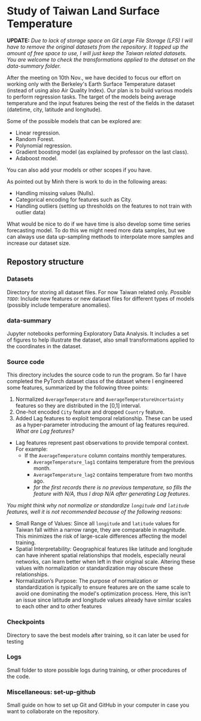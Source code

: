 # Study of Taiwan Land Surface Temperature

**UPDATE:** *Due to lack of storage space on Git Large File Storage (LFS) I will have to remove the original datasets from the repository. It topped up the amount of free space to use, I will just keep the Taiwan related datasets. You are welcome to check the transformations applied to the dataset on the data-summary folder.*

After the meeting on 10th Nov., we have decided to focus our effort on working only with the Berkeley's Earth Surface Temperature dataset (instead of using also Air Quality Index). Our plan is to build various models to perform regression tasks. The target of the models being average temperature and the input features being the rest of the fields in the dataset (datetime, city, latitude and longitude).

Some of the possible models that can be explored are:
- Linear regression.
- Random Forest.
- Polynomial regression.
- Gradient boosting model (as explained by professor on the last class).
- Adaboost model.

You can also add your models or other scopes if you have.

As pointed out by Minh there is work to do in the following areas:
- Handling missing values (Nulls).
- Categorical encoding for features such as City.
- Handling outliers (setting up thresholds on the features to not train with outlier data)

What would be nice to do if we have time is also develop some time series forecasting model. To do this we might need more data samples, but we can always use data up-sampling methods to interpolate more samples and increase our dataset size. 

## Repostory structure
### Datasets
Directory for storing all dataset files. For now Taiwan related only. 
*Possible `TODO`*: Include new features or new dataset files for different types of models (possibly include temperature anomalies).

### data-summary
Jupyter notebooks performing Exploratory Data Analysis. It includes a set of figures to help illustrate the dataset, also small transformations applied to the coordinates in the dataset.

### Source code
This directory includes the source code to run the program. So far I have completed the PyTorch dataset class of the dataset where I engineered some features, summarized by the following three points:
1. Normalized `AverageTemperature` and `AverageTemperatureUncertainty` features so they are distributed in the [0,1] interval.
2. One-hot encoded `City` feature and dropped `Country` feature.
3. Added Lag features to exploit temporal relationship. These can be used as a hyper-parameter introducing the amount of lag features required. *What are Lag features?*
  - Lag features represent past observations to provide temporal context. For example:
    - If the `AverageTemperature` column contains monthly temperatures.
      - `AverageTemperature_lag1` contains temperature from the previous month.
      - `AverageTemperature_lag2` contains temperature from two months ago.
      - *for the first records there is no previous temperature, so fills the feature with N/A, thus I drop N/A after generating Lag features*.


*You might think why not normalize or standardize `longitude` and `latitude` features, well it is not recommended because of the following reasons:*
- Small Range of Values: Since all `longitude` and `latitude` values for Taiwan fall within a narrow range, they are comparable in magnitude. This minimizes the risk of large-scale differences affecting the model training.
- Spatial Interpretability: Geographical features like latitude and longitude can have inherent spatial relationships that models, especially neural networks, can learn better when left in their original scale. Altering these values with normalization or standardization may obscure these relationships.
- Normalization’s Purpose: The purpose of normalization or standardization is typically to ensure features are on the same scale to avoid one dominating the model's optimization process. Here, this isn’t an issue since latitude and longitude values already have similar scales to each other and to other features


### Checkpoints
Directory to save the best models after training, so it can later be used for testing

### Logs
Small folder to store possible logs during training, or other procedures of the code.

### Miscellaneous: set-up-github 
Small guide on how to set up Git and GitHub in your computer in case you want to collaborate on the repository.